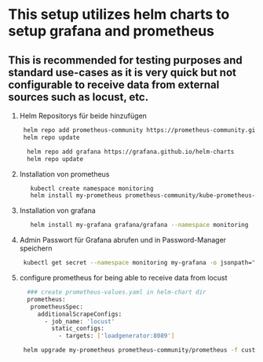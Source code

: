 # This setup utilizes helm charts to setup grafana and prometheus

## This is recommended for testing purposes and standard use-cases as it is very quick but not configurable to receive data from external sources such as locust, etc.

1. Helm Repositorys für beide hinzufügen

   ```sh
    helm repo add prometheus-community https://prometheus-community.github.io/helm-charts
    helm repo update
   ```

   ```sh
     helm repo add grafana https://grafana.github.io/helm-charts
     helm repo update
   ```

2. Installation von prometheus

   ```sh
      kubectl create namespace monitoring
      helm install my-prometheus prometheus-community/kube-prometheus-stack --namespace monitoring
   ```

3. Installation von grafana

   ```sh
      helm install my-grafana grafana/grafana --namespace monitoring
   ```

4. Admin Passwort für Grafana abrufen und in Password-Manager speichern

   ```sh
    kubectl get secret --namespace monitoring my-grafana -o jsonpath="{.data.admin-password}" | base64 --decode ; echo
   ```

5. configure prometheus for being able to receive data from locust

   ```sh
     ### create prometheus-values.yaml in helm-chart dir
     prometheus:
      prometheusSpec:
        additionalScrapeConfigs:
          - job_name: 'locust'
            static_configs:
              - targets: ['loadgenerator:8089']
   ```

   ```sh
    helm upgrade my-prometheus prometheus-community/prometheus -f custom-values.yaml
   ```
